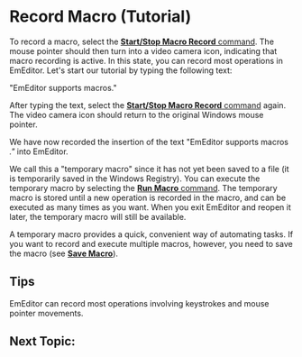 # Record Macro (Tutorial)

To record a macro, select the [**Start/Stop Macro Record** command](../../cmd/macros/quick_macro_record).
The mouse pointer should then turn into a video camera icon, indicating that
macro recording is active.
In this state, you can record most operations in EmEditor.
Let's start our tutorial by typing the following text:

"EmEditor supports macros."

After typing the text, select the [**Start/Stop Macro Record** command](../../cmd/macros/quick_macro_record) again.
The video camera icon should return to the original Windows mouse pointer.

We have now recorded the insertion of the text "EmEditor supports macros _."_ into EmEditor.

We call this a "temporary macro" since it has not yet been saved to a file
(it is temporarily saved in the Windows Registry). You can execute the temporary
macro by selecting the
[**Run Macro** command](../../cmd/macros/quick_macro_run). The temporary macro is stored until a new operation is recorded in the macro, and can be executed as many times as you want. When you exit EmEditor and reopen it later, the
temporary macro will still be available.

A temporary macro provides a quick, convenient way of automating tasks.
If you want to record and execute multiple macros, however, you need to save the macro
(see **[Save Macro](tutorial_save)**).

## Tips

EmEditor can record most operations involving keystrokes and mouse pointer movements.

## Next Topic: